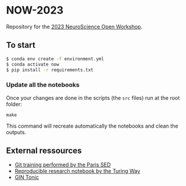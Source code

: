 # NOW-2023

Repository for the [2023 NeuroScience Open Workshop](https://open-neuro.org/).

## To start

```bash
$ conda env create -f environment.yml
$ conda activate now
$ pip install -r requirements.txt
```

### Update all the notebooks

Once your changes are done in the scripts (the `src` files) run at the root folder:

```
make
```

This command will recreate automatically the notebooks and clean the outputs.

## External ressources

- [Git training performed by the Paris SED](https://gitlab.inria.fr/git-tutorial/git-tutorial)
- [Reproducible research notebook by the Turing Way](https://the-turing-way.netlify.app/index.html)
- [GIN Tonic](https://gin-tonic.netlify.app/)

